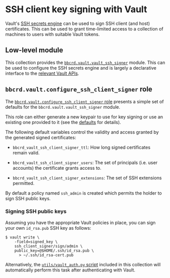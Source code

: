 SSH client key signing with Vault
=================================

Vault's [SSH secrets
engine](https://developer.hashicorp.com/vault/docs/secrets/ssh) can be used to
sign SSH client (and host) certificates. This can be used to grant time-limited
access to a collection of machines to users with suitable Vault tokens.


Low-level module
-----------------

This collection provides the
[`bbcrd.vault.vault_ssh_signer`](../plugins/modules/vault_ssh_signer.py)
module. This can be used to configure the SSH secrets engine and is largely a
declarative interface to the [relevant Vault
APIs](https://developer.hashicorp.com/vault/api-docs/secret/ssh).


`bbcrd.vault.configure_ssh_client_signer` role
----------------------------------------------

The [`bbcrd.vault.configure_ssh_client_signer`
role](../roles/configure_ssh_client_signer) presents a simple set of defaults
for the `bbcrd.vault.vault_ssh_signer` module.

This role can either generate a new keypair to use for key signing or use an
existing one provided to it (see the
[defaults](../roles/configure_ssh_client_signer/defaults/main.yml) for
details).

The following default variables control the validity and access granted by the
generated signed certificates:

* `bbcrd_vault_ssh_client_signer_ttl`: How long signed certificates remain
  valid.

* `bbcrd_vault_ssh_client_signer_users`: The set of principals (i.e. user
  accounts) the certificate grants access to.

* `bbcrd_vault_ssh_client_signer_extensions`: The set of SSH extensions
  permitted.

By default a policy named `ssh_admin` is created which permits the holder to
sign SSH public keys.


### Signing SSH public keys

Assuming you have the appropriate Vault policies in place, you can sign your
own `id_rsa.pub` SSH key as follows:

    $ vault write \
        -field=signed_key \
        ssh_client_signer/sign/admin \
        public_key=@$HOME/.ssh/id_rsa.pub \
          > ~/.ssh/id_rsa-cert.pub

Alternatively, the [`utils/vault_auth.py` script](../utils/vault_auth.py)
included in this collection will automatically perform this task after
authenticating with Vault.
